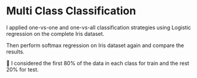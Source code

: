 # Multi Class Classification
I applied one-vs-one and one-vs-all classification strategies using Logistic regression on the complete Iris dataset.

Then perform softmax regression on Iris dataset again and compare the results.

 I considered the first 80% of the data in each class for train and the rest 20% for test.
